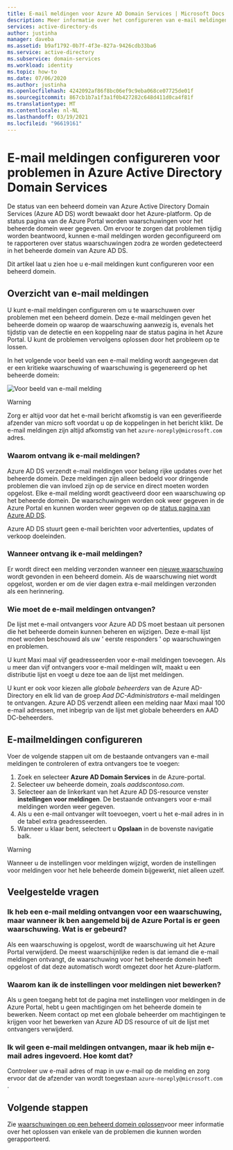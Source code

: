 ```yaml
---
title: E-mail meldingen voor Azure AD Domain Services | Microsoft Docs
description: Meer informatie over het configureren van e-mail meldingen om u te waarschuwen over problemen in een Azure Active Directory Domain Services beheerd domein
services: active-directory-ds
author: justinha
manager: daveba
ms.assetid: b9af1792-0b7f-4f3e-827a-9426cdb33ba6
ms.service: active-directory
ms.subservice: domain-services
ms.workload: identity
ms.topic: how-to
ms.date: 07/06/2020
ms.author: justinha
ms.openlocfilehash: 4242092af86f8bc06ef9c9eba068ce07725de01f
ms.sourcegitcommit: 867cb1b7a1f3a1f0b427282c648d411d0ca4f81f
ms.translationtype: MT
ms.contentlocale: nl-NL
ms.lasthandoff: 03/19/2021
ms.locfileid: "96619161"
---
```

# <a name="configure-email-notifications-for-issues-in-azure-active-directory-domain-services"></a>E-mail meldingen configureren voor problemen in Azure Active Directory Domain Services

De status van een beheerd domein van Azure Active Directory Domain Services (Azure AD DS) wordt bewaakt door het Azure-platform. Op de status pagina van de Azure Portal worden waarschuwingen voor het beheerde domein weer gegeven. Om ervoor te zorgen dat problemen tijdig worden beantwoord, kunnen e-mail meldingen worden geconfigureerd om te rapporteren over status waarschuwingen zodra ze worden gedetecteerd in het beheerde domein van Azure AD DS.

Dit artikel laat u zien hoe u e-mail meldingen kunt configureren voor een beheerd domein.

## <a name="email-notification-overview"></a>Overzicht van e-mail meldingen

U kunt e-mail meldingen configureren om u te waarschuwen over problemen met een beheerd domein. Deze e-mail meldingen geven het beheerde domein op waarop de waarschuwing aanwezig is, evenals het tijdstip van de detectie en een koppeling naar de status pagina in het Azure Portal. U kunt de problemen vervolgens oplossen door het probleem op te lossen.

In het volgende voor beeld van een e-mail melding wordt aangegeven dat er een kritieke waarschuwing of waarschuwing is gegenereerd op het beheerde domein:

![Voor beeld van e-mail melding](./media/active-directory-domain-services-alerts/email-alert.png)

> [!WARNING]
> Zorg er altijd voor dat het e-mail bericht afkomstig is van een geverifieerde afzender van micro soft voordat u op de koppelingen in het bericht klikt. De e-mail meldingen zijn altijd afkomstig van het `azure-noreply@microsoft.com` adres.

### <a name="why-would-i-receive-email-notifications"></a>Waarom ontvang ik e-mail meldingen?

Azure AD DS verzendt e-mail meldingen voor belang rijke updates over het beheerde domein. Deze meldingen zijn alleen bedoeld voor dringende problemen die van invloed zijn op de service en direct moeten worden opgelost. Elke e-mail melding wordt geactiveerd door een waarschuwing op het beheerde domein. De waarschuwingen worden ook weer gegeven in de Azure Portal en kunnen worden weer gegeven op de [status pagina van Azure AD DS][check-health].

Azure AD DS stuurt geen e-mail berichten voor advertenties, updates of verkoop doeleinden.

### <a name="when-will-i-receive-email-notifications"></a>Wanneer ontvang ik e-mail meldingen?

Er wordt direct een melding verzonden wanneer een [nieuwe waarschuwing][troubleshoot-alerts] wordt gevonden in een beheerd domein. Als de waarschuwing niet wordt opgelost, worden er om de vier dagen extra e-mail meldingen verzonden als een herinnering.

### <a name="who-should-receive-the-email-notifications"></a>Wie moet de e-mail meldingen ontvangen?

De lijst met e-mail ontvangers voor Azure AD DS moet bestaan uit personen die het beheerde domein kunnen beheren en wijzigen. Deze e-mail lijst moet worden beschouwd als uw ' eerste responders ' op waarschuwingen en problemen.

U kunt Maxi maal vijf geadresseerden voor e-mail meldingen toevoegen. Als u meer dan vijf ontvangers voor e-mail meldingen wilt, maakt u een distributie lijst en voegt u deze toe aan de lijst met meldingen.

U kunt er ook voor kiezen alle *globale beheerders* van de Azure AD-Directory en elk lid van de groep *Aad DC-Administrators* e-mail meldingen te ontvangen. Azure AD DS verzendt alleen een melding naar Maxi maal 100 e-mail adressen, met inbegrip van de lijst met globale beheerders en AAD DC-beheerders.

## <a name="configure-email-notifications"></a>E-mailmeldingen configureren

Voer de volgende stappen uit om de bestaande ontvangers van e-mail meldingen te controleren of extra ontvangers toe te voegen:

1. Zoek en selecteer **Azure AD Domain Services** in de Azure-portal.
1. Selecteer uw beheerde domein, zoals *aaddscontoso.com*.
1. Selecteer aan de linkerkant van het Azure AD DS-resource venster **instellingen voor meldingen**. De bestaande ontvangers voor e-mail meldingen worden weer gegeven.
1. Als u een e-mail ontvanger wilt toevoegen, voert u het e-mail adres in in de tabel extra geadresseerden.
1. Wanneer u klaar bent, selecteert u **Opslaan** in de bovenste navigatie balk.

> [!WARNING]
> Wanneer u de instellingen voor meldingen wijzigt, worden de instellingen voor meldingen voor het hele beheerde domein bijgewerkt, niet alleen uzelf.

## <a name="frequently-asked-questions"></a>Veelgestelde vragen

### <a name="i-received-an-email-notification-for-an-alert-but-when-i-logged-on-to-the-azure-portal-there-was-no-alert-what-happened"></a>Ik heb een e-mail melding ontvangen voor een waarschuwing, maar wanneer ik ben aangemeld bij de Azure Portal is er geen waarschuwing. Wat is er gebeurd?

Als een waarschuwing is opgelost, wordt de waarschuwing uit het Azure Portal verwijderd. De meest waarschijnlijke reden is dat iemand die e-mail meldingen ontvangt, de waarschuwing voor het beheerde domein heeft opgelost of dat deze automatisch wordt omgezet door het Azure-platform.

### <a name="why-can-i-not-edit-the-notification-settings"></a>Waarom kan ik de instellingen voor meldingen niet bewerken?

Als u geen toegang hebt tot de pagina met instellingen voor meldingen in de Azure Portal, hebt u geen machtigingen om het beheerde domein te bewerken. Neem contact op met een globale beheerder om machtigingen te krijgen voor het bewerken van Azure AD DS resource of uit de lijst met ontvangers verwijderd.

### <a name="i-dont-seem-to-be-receiving-email-notifications-even-though-i-provided-my-email-address-why"></a>Ik wil geen e-mail meldingen ontvangen, maar ik heb mijn e-mail adres ingevoerd. Hoe komt dat?

Controleer uw e-mail adres of map in uw e-mail op de melding en zorg ervoor dat de afzender van wordt toegestaan `azure-noreply@microsoft.com` .

## <a name="next-steps"></a>Volgende stappen

Zie [waarschuwingen op een beheerd domein oplossen][troubleshoot-alerts]voor meer informatie over het oplossen van enkele van de problemen die kunnen worden gerapporteerd.

<!-- INTERNAL LINKS -->
[check-health]: check-health.md
[troubleshoot-alerts]: troubleshoot-alerts.md

